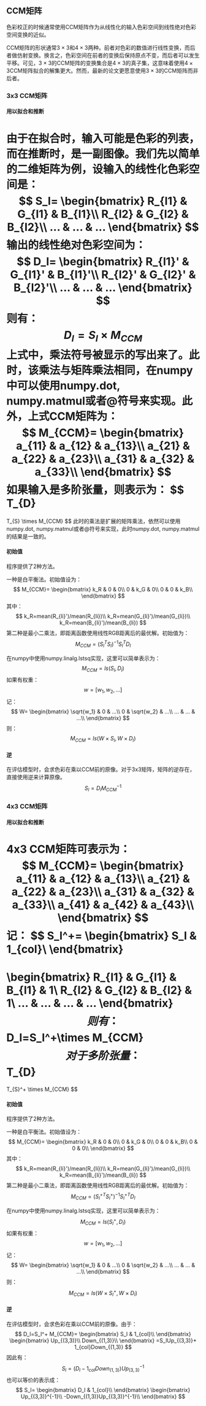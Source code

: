 ## CCM矩阵

色彩校正的时候通常使用CCM矩阵作为从线性化的输入色彩空间到线性绝对色彩空间变换的近似。

CCM矩阵的形状通常$3\times3$和$4\times3$两种。前者对色彩的数值进行线性变换，而后者做仿射变换。换言之，色彩空间在前者的变换后保持原点不变，而后者可以发生平移。可见，$3\times3$的CCM矩阵的变换集合是$4\times3$的真子集，这意味着使用$4\times3$CCM矩阵拟合的解集更大。然而，最新的论文更愿意使用$3\times3$的CCM矩阵而非后者。

### 3x3 CCM矩阵

#### 用以拟合和推断

由于在拟合时，输入可能是色彩的列表，而在推断时，是一副图像。我们先以简单的二维矩阵为例，设输入的线性化色彩空间是：
$$
S_l=
\begin{bmatrix}
R_{l1} & G_{l1} & B_{l1}\\ 
R_{l2} & G_{l2} & B_{l2}\\ 
... & ... & ...
\end{bmatrix}
$$
输出的线性绝对色彩空间为：
$$
D_l=
\begin{bmatrix}
R_{l1}' & G_{l1}' & B_{l1}'\\ 
R_{l2}' & G_{l2}' & B_{l2}'\\ 
... & ... & ...
\end{bmatrix}
$$
则有：
$$
D_l=S_l\times M_{CCM}
$$
上式中，乘法符号被显示的写出来了。此时，该乘法与矩阵乘法相同，在numpy中可以使用numpy.dot, numpy.matmul或者@符号来实现。此外，上式CCM矩阵为：
$$
M_{CCM}=
\begin{bmatrix}
a_{11} & a_{12} & a_{13}\\ 
a_{21} & a_{22} & a_{23}\\ 
a_{31} & a_{32} & a_{33}\\
\end{bmatrix}
$$
如果输入是多阶张量，则表示为：
$$
T_{D}
=
T_{S}
\times 
M_{CCM}
$$
此时的乘法是扩展的矩阵乘法，依然可以使用numpy.dot, numpy.matmul或者@符号来实现，此时numpy.dot, numpy.matmul的结果是一致的。

#### 初始值

程序提供了2种方法。

一种是白平衡法。初始值设为：
$$
M_{CCM}=
\begin{bmatrix}
k_R & 0 & 0\\ 
0 & k_G & 0\\ 
0 & 0 & k_B\\
\end{bmatrix}
$$
其中：
$$
k_R=mean(R_{li}')/mean(R_{li})\\
k_R=mean(G_{li}')/mean(G_{li})\\
k_R=mean(B_{li}')/mean(B_{li})
$$
第二种是最小二乘法，即距离函数使用线性RGB距离后的最优解。初始值为：
$$
M_{CCM}=(S_l^TS_l)^{-1}S_l^TD_l
$$

在numpy中使用numpy.linalg.lstsq实现，这里可以简单表示为：
$$
M_{CCM}=ls(S_l,D_l)
$$
如果有权重：
$$
w=[w_1, w_2, ...]
$$
记：
$$
W=
\begin{bmatrix}
\sqrt{w_1} & 0 & ...\\ 
0 & \sqrt{w_2} & ...\\ 
... & ... & ...\\
\end{bmatrix}
$$
则：
$$
M_{CCM}=ls(W\times S_l,W\times D_l)
$$

#### 逆

在评估模型时，会求色彩在乘以CCM前的原像。对于3x3矩阵，矩阵的逆存在，直接使用逆来计算原像。
$$
S_l=D_lM_{CCM}^{-1}
$$


### 4x3 CCM矩阵

#### 用以拟合和推断

4x3 CCM矩阵可表示为：
$$
M_{CCM}=
\begin{bmatrix}
a_{11} & a_{12} & a_{13}\\ 
a_{21} & a_{22} & a_{23}\\ 
a_{31} & a_{32} & a_{33}\\
a_{41} & a_{42} & a_{43}\\
\end{bmatrix}
$$
记：
$$
S_l^+=
\begin{bmatrix}
S_l & 1_{col}\\ 
\end{bmatrix}
=
\begin{bmatrix}
R_{l1} & G_{l1} & B_{l1} & 1\\ 
R_{l2} & G_{l2} & B_{l2} & 1\\ 
... & ... & ... & ...
\end{bmatrix}
$$
则有：
$$
D_l=S_l^+\times M_{CCM}
$$
对于多阶张量：
$$
T_{D}
=
T_{S}^+
\times 
M_{CCM}
$$

#### 初始值

程序提供了2种方法。

一种是白平衡法。初始值设为：
$$
M_{CCM}=
\begin{bmatrix}
k_R & 0 & 0\\ 
0 & k_G & 0\\ 
0 & 0 & k_B\\
0 & 0 & 0\\
\end{bmatrix}
$$
其中：
$$
k_R=mean(R_{li}')/mean(R_{li})\\
k_R=mean(G_{li}')/mean(G_{li})\\
k_R=mean(B_{li}')/mean(B_{li})
$$
第二种是最小二乘法，即距离函数使用线性RGB距离后的最优解。初始值为：
$$
M_{CCM}=(S_l^{+T}S_l^+)^{-1}S_l^{+T}D_l
$$

在numpy中使用numpy.linalg.lstsq实现，这里可以简单表示为：
$$
M_{CCM}=ls(S_l^+,D_l)
$$
如果有权重：
$$
w=[w_1, w_2, ...]
$$
记：
$$
W=
\begin{bmatrix}
\sqrt{w_1} & 0 & ...\\ 
0 & \sqrt{w_2} & ...\\ 
... & ... & ...\\
\end{bmatrix}
$$
则：
$$
M_{CCM}=ls(W\times S_l^+,W\times D_l)
$$

#### 逆

在评估模型时，会求色彩在乘以CCM前的原像。由于：
$$
D_l=S_l^+ M_{CCM}=
\begin{bmatrix}
S_l & 1_{col}\\ 
\end{bmatrix}
\begin{bmatrix}
Up_{(3,3)}\\ 
Down_{(1,3)}\\
\end{bmatrix}
=S_lUp_{(3,3)}+
1_{col}Down_{(1,3)}
$$
因此有：
$$
S_l=(D_l-1_{col}Down_{(1,3)})Up_{(3,3)}^{-1}
$$
也可以等价的表示成：
$$
S_l=
\begin{bmatrix}
D_l & 1_{col}\\ 
\end{bmatrix}
\begin{bmatrix}
Up_{(3,3)}^{-1}\\ 
-Down_{(1,3)}Up_{(3,3)}^{-1}\\ 
\end{bmatrix}
$$






